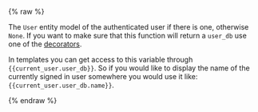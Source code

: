 {% raw %}

The `User` entity model of the authenticated user if there is one, otherwise `None`. If you want to make sure that this function will return a `user_db` use one of the [decorators](#decorator).

In templates you can get access to this variable through `{{current_user.user_db}}`. So if you would like to display the name of the currently signed in user somewhere you would use it like: `{{current_user.user_db.name}}`.

{% endraw %}
